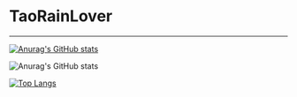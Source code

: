 # TaoRainLover
---
[![Anurag's GitHub stats](https://github-readme-stats.vercel.app/api?username=TaoRainLover)](https://github.com/anuraghazra/github-readme-stats)


![Anurag's GitHub stats](https://github-readme-stats.vercel.app/api?username=TaoRainLover&count_private=true&show_icons=true&theme=onedark)


[![Top Langs](https://github-readme-stats.vercel.app/api/top-langs/?username=TaoRainLover&layout=compact)](https://github.com/anuraghazra/github-readme-stats)
